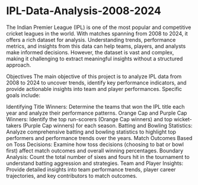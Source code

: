 # IPL-Data-Analysis-2008-2024

The Indian Premier League (IPL) is one of the most popular and competitive cricket leagues in the world. With matches spanning from 2008 to 2024, it offers a rich dataset for analysis. Understanding trends, performance metrics, and insights from this data can help teams, players, and analysts make informed decisions. However, the dataset is vast and complex, making it challenging to extract meaningful insights without a structured approach.

Objectives
The main objective of this project is to analyze IPL data from 2008 to 2024 to uncover trends, identify key performance indicators, and provide actionable insights into team and player performances. Specific goals include:

Identifying Title Winners: Determine the teams that won the IPL title each year and analyze their performance patterns.
Orange Cap and Purple Cap Winners: Identify the top run-scorers (Orange Cap winners) and top wicket-takers (Purple Cap winners) for each season.
Batting and Bowling Statistics: Analyze comprehensive batting and bowling statistics to highlight top performers and performance trends over the years.
Match Outcomes Based on Toss Decisions: Examine how toss decisions (choosing to bat or bowl first) affect match outcomes and overall winning percentages.
Boundary Analysis: Count the total number of sixes and fours hit in the tournament to understand batting aggression and strategies.
Team and Player Insights: Provide detailed insights into team performance trends, player career trajectories, and key contributors to match outcomes.
